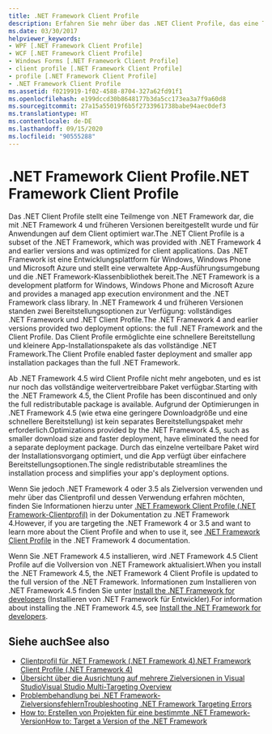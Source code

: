 ```yaml
---
title: .NET Framework Client Profile
description: Erfahren Sie mehr über das .NET Client Profile, das eine Teilmenge von .NET darstellte, die in Version 4 und früheren .NET-Versionen bereitgestellt wurde.
ms.date: 03/30/2017
helpviewer_keywords:
- WPF [.NET Framework Client Profile]
- WCF [.NET Framework Client Profile]
- Windows Forms [.NET Framework Client Profile]
- client profile [.NET Framework Client Profile]
- profile [.NET Framework Client Profile]
- .NET Framework Client Profile
ms.assetid: f0219919-1f02-4588-8704-327a62fd91f1
ms.openlocfilehash: e199dccd30b8648177b3da5cc173ea3a7f9a60d8
ms.sourcegitcommit: 27a15a55019f6b5f2733961738babe94aec0def3
ms.translationtype: HT
ms.contentlocale: de-DE
ms.lasthandoff: 09/15/2020
ms.locfileid: "90555288"
---
```

# <a name="net-framework-client-profile"></a><span data-ttu-id="feef6-103">.NET Framework Client Profile</span><span class="sxs-lookup"><span data-stu-id="feef6-103">.NET Framework Client Profile</span></span>
<span data-ttu-id="feef6-104">Das .NET Client Profile stellt eine Teilmenge von .NET Framework dar, die mit .NET Framework 4 und früheren Versionen bereitgestellt wurde und für Anwendungen auf dem Client optimiert war.</span><span class="sxs-lookup"><span data-stu-id="feef6-104">The .NET Client Profile is a subset of the .NET Framework, which was provided with .NET Framework 4 and earlier versions and was optimized for client applications.</span></span> <span data-ttu-id="feef6-105">Das .NET Framework ist eine Entwicklungsplattform für Windows, Windows Phone und Microsoft Azure und stellt eine verwaltete App-Ausführungsumgebung und die .NET Framework-Klassenbibliothek bereit.</span><span class="sxs-lookup"><span data-stu-id="feef6-105">The .NET Framework is a development platform for Windows, Windows Phone and Microsoft Azure and provides a managed app execution environment and the .NET Framework class library.</span></span> <span data-ttu-id="feef6-106">In .NET Framework 4 und früheren Versionen standen zwei Bereitstellungsoptionen zur Verfügung: vollständiges .NET Framework und .NET Client Profile.</span><span class="sxs-lookup"><span data-stu-id="feef6-106">The .NET Framework 4 and earlier versions provided two deployment options: the full .NET Framework and the Client Profile.</span></span> <span data-ttu-id="feef6-107">Das Client Profile ermöglichte eine schnellere Bereitstellung und kleinere App-Installationspakete als das vollständige .NET Framework.</span><span class="sxs-lookup"><span data-stu-id="feef6-107">The Client Profile enabled faster deployment and smaller app installation packages than the full .NET Framework.</span></span>  
  
 <span data-ttu-id="feef6-108">Ab .NET Framework 4.5 wird Client Profile nicht mehr angeboten, und es ist nur noch das vollständige weitervertreibbare Paket verfügbar.</span><span class="sxs-lookup"><span data-stu-id="feef6-108">Starting with the .NET Framework 4.5, the Client Profile has been discontinued and only the full redistributable package is available.</span></span> <span data-ttu-id="feef6-109">Aufgrund der Optimierungen in .NET Framework 4.5 (wie etwa eine geringere Downloadgröße und eine schnellere Bereitstellung) ist kein separates Bereitstellungspaket mehr erforderlich.</span><span class="sxs-lookup"><span data-stu-id="feef6-109">Optimizations provided by the .NET Framework 4.5, such as smaller download size and faster deployment, have eliminated the need for a separate deployment package.</span></span> <span data-ttu-id="feef6-110">Durch das einzelne verteilbare Paket wird der Installationsvorgang optimiert, und die App verfügt über einfachere Bereitstellungsoptionen.</span><span class="sxs-lookup"><span data-stu-id="feef6-110">The single redistributable streamlines the installation process and simplifies your app's deployment options.</span></span>  
  
 <span data-ttu-id="feef6-111">Wenn Sie jedoch .NET Framework 4 oder 3.5 als Zielversion verwenden und mehr über das Clientprofil und dessen Verwendung erfahren möchten, finden Sie Informationen hierzu unter [.NET Framework Client Profile (.NET Framework-Clientprofil)](/previous-versions/dotnet/netframework-4.0/cc656912(v=vs.100)) in der Dokumentation zu .NET Framework 4.</span><span class="sxs-lookup"><span data-stu-id="feef6-111">However, if you are targeting the .NET Framework 4 or 3.5 and want to learn more about the Client Profile and when to use it, see [.NET Framework Client Profile](/previous-versions/dotnet/netframework-4.0/cc656912(v=vs.100)) in the .NET Framework 4 documentation.</span></span>  
  
 <span data-ttu-id="feef6-112">Wenn Sie .NET Framework 4.5 installieren, wird .NET Framework 4.5 Client Profile auf die Vollversion von .NET Framework aktualisiert.</span><span class="sxs-lookup"><span data-stu-id="feef6-112">When you install the .NET Framework 4.5, the .NET Framework 4 Client Profile is updated to the full version of the .NET Framework.</span></span> <span data-ttu-id="feef6-113">Informationen zum Installieren von .NET Framework 4.5 finden Sie unter [Install the .NET Framework for developers](../install/guide-for-developers.md) (Installieren von .NET Framework für Entwickler).</span><span class="sxs-lookup"><span data-stu-id="feef6-113">For information about installing the .NET Framework 4.5, see [Install the .NET Framework for developers](../install/guide-for-developers.md).</span></span>  
  
## <a name="see-also"></a><span data-ttu-id="feef6-114">Siehe auch</span><span class="sxs-lookup"><span data-stu-id="feef6-114">See also</span></span>

- <span data-ttu-id="feef6-115">[Clientprofil für .NET Framework (.NET Framework 4)](/previous-versions/dotnet/netframework-4.0/cc656912(v=vs.100))</span><span class="sxs-lookup"><span data-stu-id="feef6-115">[.NET Framework Client Profile (.NET Framework 4)](/previous-versions/dotnet/netframework-4.0/cc656912(v=vs.100))</span></span>
- [<span data-ttu-id="feef6-116">Übersicht über die Ausrichtung auf mehrere Zielversionen in Visual Studio</span><span class="sxs-lookup"><span data-stu-id="feef6-116">Visual Studio Multi-Targeting Overview</span></span>](/visualstudio/ide/visual-studio-multi-targeting-overview)
- [<span data-ttu-id="feef6-117">Problembehandlung bei .NET Framework-Zielversionsfehlern</span><span class="sxs-lookup"><span data-stu-id="feef6-117">Troubleshooting .NET Framework Targeting Errors</span></span>](/visualstudio/msbuild/troubleshooting-dotnet-framework-targeting-errors)
- [<span data-ttu-id="feef6-118">How to: Erstellen von Projekten für eine bestimmte .NET Framework-Version</span><span class="sxs-lookup"><span data-stu-id="feef6-118">How to: Target a Version of the .NET Framework</span></span>](/visualstudio/ide/visual-studio-multi-targeting-overview)
